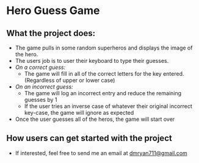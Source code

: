# Hero Guess Game
## What the project does:
* The game pulls in some random superheros and displays the image of the hero. 
* The users job is to user their keyboard to type their guesses.
* *On a correct guess:*
  * The game will fill in all of the correct letters for the key entered. (Regardless of upper or lower case)
* *On an incorrect guess:*
  * The game will log an incorrect entry and reduce the remaining guesses by 1
  * If the user tries an inverse case of whatever their original incorrect key-case, the game will ignore as expected
* Once the user guesses all of the heros, the game will start over  

## How users can get started with the project
* If interested, feel free to send me an email at dmryan711@gmail.com

